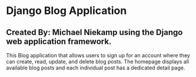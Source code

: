 # Django Blog Application
## Created By: Michael Niekamp using the Django web application framework.

This Blog application that allows users to sign up for an account where they can create, read, update, and delete blog posts. The homepage displays all available blog posts and each individual post has a dedicated detail page.
